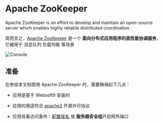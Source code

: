 # Apache ZooKeeper

Apache ZooKeeper is an effort to develop and maintain an open-source server which enables highly reliable distributed coordination.

简而言之，[Apache ZooKeeper](https://zookeeper.apache.org/) 是一个 **面向分布式应用程序的高性能协调服务**，它被用于 消息队列 负载均衡   等场景


![Console](https://libs.websoft9.com/Websoft9/DocsPicture/zh/zookeeper/zookeeper-gui-websoft9.png)


## 准备

在参阅本文档使用 Apache ZooKeeper 时，需要确保如下几点：

- 应用是基于 Websoft9 安装的

- 应用的用途符合 [apache2](https://opensource.org/licenses/Apache-2.0) 开源许可协议

- 应用具备访问条件：[配置域名](./guide/appsetdomain) 或 **服务器安全组**开启网外端口